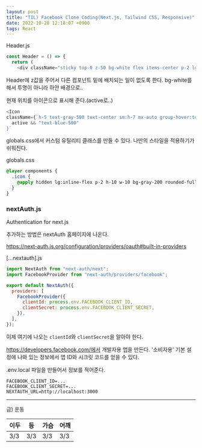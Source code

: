 ```yaml
---
layout: post
title: "TIL) Facebook Clone Coding(Next.js, Tailwind CSS, Responsive)"
date: 2022-10-28 12:18:07 +0900
tags: React
---
```


Header.js

```js
const Header = () => {
  return (
    <div className="sticky top-0 z-50 bg-white flex items-center p-2 lg:p-5 shadow-md">
```

Header에 z값을 주어서 다른 컴포넌트 밑에 배치되는 일이 없도록 한다.
bg-white를 해서 투명이 아니라 하얀 배경으로..

현재 위치를 아이콘으로 표시해 준다.(active로..)

```js
<Icon
className={`h-5 text-gray-500 text-center sm:h-7 mx-auto group-hover:text-blue-500 ${
  active && "text-blue-500"
}`
```

globals.css에서 커스텀 유틸리티 클래스를 만들 수 있다. 나만의 스타일을 적용하기가 쉬워진다.

globals.css

```css
@layer components {
  .icon {
    @apply hidden lg:inline-flex p-2 h-10 w-10 bg-gray-200 rounded-full text-gray-700 cursor-pointer hover:bg-gray-50;
  }
}
```

### nextAuth.js

Authentication for next.js

추가하는 방법은 nextAuth 홈페이지에 나온다.

https://next-auth.js.org/configuration/providers/oauth#built-in-providers

[...nextauth].js

```js
import NextAuth from "next-auth/next";
import FacebookProvider from "next-auth/providers/facebook";

export default NextAuth({
  providers: [
    FacebookProvider({
      clientId: process.env.FACEBOOK_CLIENT_ID,
      clientSecret: process.env.FACEBOOK_CLIENT_SECRET,
    }),
  ],
});
```

이제 여기에 나오는 `clientId`와 `clientSecret`을 알아야 한다.

https://developers.facebook.com/에서 개발자용 앱을 만든다. '소비자용'
기본 설정에 나와 있는 정보에서 앱 ID와 시크릿 코드를 얻을 수 있다.

.env.local 파일을 만들어서 정보를 적어준다.

```
FACEBOOK_CLIENT_ID=...
FACEBOOK_CLIENT_SECRET=...
NEXTAUTH_URL=http://localhost:3000
```

<hr />
금) 운동

| 이두 | 등  | 가슴 | 어깨 |
| ---- | --- | ---- | ---- |
| 3/3  | 3/3 | 3/3  | 3/3  |
